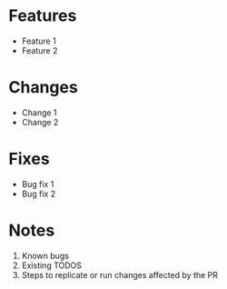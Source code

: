 # Features
* Feature 1
* Feature 2

# Changes
* Change 1
* Change 2

# Fixes
* Bug fix 1
* Bug fix 2

# Notes
1. Known bugs
2. Existing TODOS
3. Steps to replicate or run changes affected by the PR
